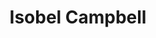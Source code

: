 ---
title: "Isobel Campbell"
summary: "Isobel Campbell is a Scottish singer, songwriter and cellist. She rose to prominence at age nineteen as a member of the indie pop band Belle & Sebastian, but left the group to pursue a solo career, first as The Gentle Waves, and later under her own name. She later collaborated with singer Mark Lanegan on three albums. Her latest studio album, There Is No Other, was released in 2020.
Campbell's music has been described as either indie pop, chamber pop or singer-songwriter. Regardless of genre, Campbell makes gentle and sombre music, often using classical instruments."
image: "isobel-campbell.jpg"
apple_music_artist_url: "https://music.apple.com/gb/artist/isobel-campbell/4996189"
wikipedia_url: "https://en.wikipedia.org/wiki/Isobel_Campbell"
---
